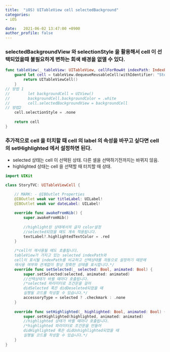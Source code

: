 ```yaml
---
title:  "iOS) UITableView cell selectedBackground"
categories:
- iOS

date:   2021-06-02 13:47:00 +0900
author_profile: false
---
```

### selectedBackgroundView 와 selectionStyle 을 활용해서 cell 이 선택되었을때 불필요하게 변하는 회색 배경을 없앨 수 있다.

```swift
func tableView(_ tableView: UITableView, cellForRowAt indexPath: IndexPath) -> UITableViewCell {
    guard let cell = tableView.dequeueReusableCell(withIdentifier: "StoryTVC") as? StoryTVC else {
        return UITableViewCell()
    }
// 방법 1
//        let backgroundCell = UIView()
//        backgroundCell.backgroundColor = .white
//        cell.selectedBackgroundView = backgroundCell
// 방법2
    cell.selectionStyle = .none
    
    return cell
}
```
### 추가적으로 cell 을 터치할 때 cell 의 label 의 속성을 바꾸고 싶다면 cell 의 setHighlighted 에서 설정하면 된다.

- selected 상태는 cell 이 선택된 상태. 다른 셀을 선택하기전까지는 바뀌지 않음.
- highlighted 상태는 cell 을 선택할 때 터치할 때 상태.

```swift
import UIKit

class StoryTVC: UITableViewCell {

    // MARK: - @IBOutlet Properties
    @IBOutlet weak var titleLabel: UILabel!
    @IBOutlet weak var dateLabel: UILabel!
    
    override func awakeFromNib() {
        super.awakeFromNib()
        
        //highlight된 상태에서의 글자 color설정
        //selected되었을 때도 계속 적용됩니다.
        textLabel?.highlightedTextColor = .red
    }
    
    /*cell이 재사용될 때도 호출됩니다. 
    tableView가 가지고 있는 selected indexPath와
    cell이 표시될 indexPath를 비교하고 선택상태롤 자동으로 설정하기 때문에 
    재사용 여부와 관계없이 항상 정확한 상태를 표시합니다.*/
    override func setSelected(_ selected: Bool, animated: Bool) {
        super.setSelected(selected, animated: animated)
        //선택상태가 바뀔 때마다 호출됩니다.
        /*selected 파라미터로 조건문을 걸어 
        didSelected 혹은 didDeseleted되었을 때 
        실행될 코드를 작성할 수 있습니다.*/
        accessoryType = selected ? .checkmark : .none
    }
    
    override func setHighlighted(_ highlighted: Bool, animated: Bool) {
        super.setHighlighted(highlighted, animated: animated)
        //highlighted 상태가 바뀔 때마다 호출됩니다.
        /*highlighted 파라미터로 조건문을 만들어
        didHighlighted 혹은 didUnhighlighted되었을 때 
        실행될 코드를 작성할 수 있습니다.*/
    }
}
```
